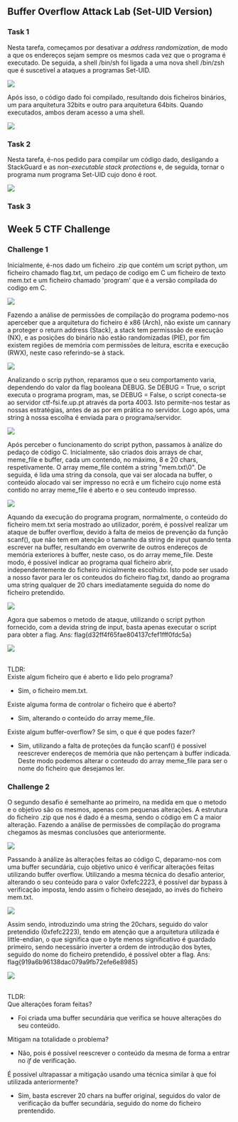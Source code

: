## Buffer Overflow Attack Lab (Set-UID Version)

### Task 1

Nesta tarefa, começamos por desativar a *address randomization*, de modo a que os endereços sejam sempre os mesmos cada vez que o programa é executado. De seguida, a shell /bin/sh foi ligada a uma nova shell /bin/zsh que é suscetivel a ataques a programas Set-UID.

<img src="https://cdn.discordapp.com/attachments/799728570825179213/1032749441393889432/unknown.png">

Após isso, o código dado foi compilado, resultando dois ficheiros binários, um para arquitetura 32bits e outro para arquitetura 64bits. Quando executados, ambos deram acesso a uma shell.

<img src="https://cdn.discordapp.com/attachments/799728570825179213/1032749044679839764/unknown.png">

### Task 2

Nesta tarefa, é-nos pedido para compilar um código dado, desligando a StackGuard e as *non-executable stack protections* e, de seguida, tornar o programa num programa Set-UID cujo dono é root.

<img src="https://cdn.discordapp.com/attachments/799728570825179213/1032753333431177356/unknown.png">

### Task 3



## Week 5 CTF Challenge 
### Challenge 1
Inicialmente, é-nos dado um ficheiro .zip que contém um script python, um ficheiro chamado flag.txt, um pedaço de codigo em C
um ficheiro de texto mem.txt e um ficheiro chamado 'program' que é a versão compilada do codigo em C.

<img src="https://cdn.discordapp.com/attachments/799728570825179213/1032673693932998666/unknown.png">

Fazendo a análise de permissões de compilação do programa podemo-nos aperceber que a arquitetura do ficheiro é x86 (Arch), não existe um cannary a proteger o return address (Stack), a stack tem permisssão de execução (NX), e as posições do binário não estão randomizadas (PIE), por fim existem regiões de memória com permissões de leitura, escrita e execução (RWX), neste caso referindo-se à stack.

<img src="https://cdn.discordapp.com/attachments/799728570825179213/1032702405499965490/unknown.png">

Analizando o scrip python, reparamos que o seu comportamento varia, dependendo do valor da flag booleana DEBUG.
Se DEBUG = True, o script executa o programa program, mas, se DEBUG = False, o script conecta-se ao servidor ctf-fsi.fe.up.pt através da porta 4003. Isto permite-nos testar as nossas estratégias, antes de as por em prática no servidor. Logo após, uma string à nossa escolha é enviada para o programa/servidor.

<img src="https://cdn.discordapp.com/attachments/799728570825179213/1032673528614486046/unknown.png">

Após perceber o funcionamento do script python, passamos à análize do pedaço de código C.
Inicialmente, são criados dois arrays de char, meme_file e buffer, cada um contendo, no máximo, 8 e 20 chars, respetivamente. O array meme_file contém a string "mem.txt\0".
De seguida, é lida uma string da consola, que vai ser alocada na buffer, o conteúdo alocado vai ser impresso no ecrã e um ficheiro cujo nome está contido no array meme_file é aberto e o seu conteudo impresso.

<img src="https://cdn.discordapp.com/attachments/799728570825179213/1032698359703687299/unknown.png">

Aquando da execução do programa program, normalmente, o conteúdo do ficheiro mem.txt seria mostrado ao utilizador, porém, é possível realizar um ataque de buffer overflow, devido à falta de meios de prevenção da função scanf(), que não tem em atenção o tamanho da string de input quando tenta escrever na buffer, resultando em overwrite de outros endereços de memória exteriores à buffer, neste caso, os do array meme_file. Deste modo, é possivel indicar ao programa qual ficheiro abrir, independentemente do ficheiro inicialmente escolhido. Isto pode ser usado a nosso favor para ler os conteudos do ficheiro flag.txt, dando ao programa uma string qualquer de 20 chars imediatamente seguida do nome do ficheiro pretendido.

<img src="https://cdn.discordapp.com/attachments/799728570825179213/1032699870991110194/unknown.png">

Agora que sabemos o metodo de ataque, utilizando o script python fornecido, com a devida string de input, basta apenas executar o script para obter a flag. Ans: flag{d32ff4f65fae804137cfef1fff0fdc5a}

<img src="https://cdn.discordapp.com/attachments/799728570825179213/1032701222798508062/unknown.png">

<br> TLDR: <br>
Existe algum ficheiro que é aberto e lido pelo programa?<br>
- Sim, o ficheiro mem.txt.<br>

Existe alguma forma de controlar o ficheiro que é aberto?<br>
- Sim, alterando o conteúdo do array meme_file.<br>

Existe algum buffer-overflow? Se sim, o que é que podes fazer?<br>
- Sim, utilizando a falta de proteções da função scanf() é possivel reescrever endereços de memória que não pertençam à buffer indicada. Deste modo podemos alterar o conteudo do array meme_file para ser o nome do ficheiro que desejamos ler.

### Challenge 2

O segundo desafio é semelhante ao primeiro, na medida em que o metodo e o objetivo são os mesmos, apenas com pequenas alterações.
A estrutura do ficheiro .zip que nos é dado é a mesma, sendo o código em C a maior alteração.
Fazendo a análise de permissões de compilação do programa chegamos às mesmas conclusões que anteriormente.

<img src="https://cdn.discordapp.com/attachments/799728570825179213/1032704513112551465/unknown.png">

Passando à análize às alterações feitas ao código C, deparamo-nos com uma buffer secundária, cujo objetivo unico é verificar alterações feitas utilizando buffer overflow. Utilizando a mesma técnica do desafio anterior, alterando o seu conteúdo para o valor 0xfefc2223, é possível dar bypass à verificação imposta, lendo assim o ficheiro desejado, ao invés do ficheiro mem.txt.

<img src="https://cdn.discordapp.com/attachments/799728570825179213/1032710222453669979/unknown.png">

Assim sendo, introduzindo uma string the 20chars, seguido do valor pretendido (0xfefc2223), tendo em atenção que a arquitetura utilizada é little-endian, o que significa que o byte menos significativo é guardado primeiro, sendo necessário inverter a ordem de introdução dos bytes, seguido do nome do ficheiro pretendido, é possível obter a flag. Ans: flag{919a6b96138dac079a9fb72efe6e8985}

<img src="https://cdn.discordapp.com/attachments/799728570825179213/1032711160581070988/unknown.png">

<br> TLDR: <br>
Que alterações foram feitas?<br>
- Foi criada uma buffer secundária que verifica se houve alterações do seu conteúdo.<br>

Mitigam na totalidade o problema?<br>
- Não, pois é possível reescrever o conteúdo da mesma de forma a entrar no *if* de verificação.<br>

É possivel ultrapassar a mitigação usando uma técnica similar à que foi utilizada anteriormente?<br>
- Sim, basta escrever 20 chars na buffer original, seguidos do valor de verificação da buffer secundária, seguido do nome do ficheiro prentendido.<br>

